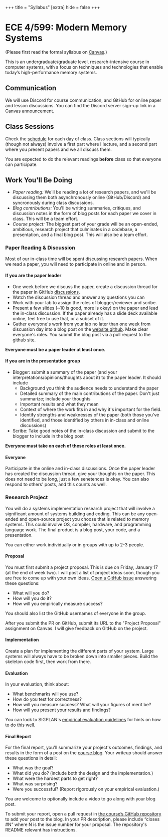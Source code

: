 +++
title = "Syllabus"
[extra]
hide = false
+++
# ECE 4/599: Modern Memory Systems

(Please first read the formal syllabus on [Canvas][syl].)

This is an undergraduate/graduate level, research-intensive course in computer
systems, with a focus on techniques and technologies that enable today’s
high-performance memory systems.  

## Communication
We will use Discord for course communication, and GitHub for online paper and lesson
discussions. You can find the Discord server sign-up link in a Canvas announcement. 

## Class Sessions
Check the [schedule][] for each day of class. Class sections will typically (though not always)
involve a first part where I lecture, and a second part where you present papers and we all
discuss them. 

You are expected to do the relevant readings **before** class so that everyone can participate. 

## Work You'll Be Doing

* *Paper reading:*
 We'll be reading a lot of research papers, and we'll be discussing them both asynchronously online (GitHub/Discord) and syncronously during class discussions. 
* *Blog contributions:*
  You'll be writing summaries, critiques, and discussion notes in the form of blog posts for each paper we cover in class. This will be a team effort. 
* *Course project:*
  The biggest part of your grade will be an open-ended, ambitious, research project that culminates in a codebase, a presentation, and a final blog post. This will also be a team effort. 

### Paper Reading & Discussion

Most of our in-class time will be spent discussing research papers. 
When we read a paper, you will need to participate in online and in person. 

#### If you are the paper leader

- One week before we discuss the paper, create a discussion thread for the paper in GitHub [discussions][paper-disc].
- Watch the discussion thread and answer any questions you can 
- Work with your lab to assign the roles of blogger/reviewer and scribe.
- Present a few slides (~10 is good, more is okay) on the paper and lead the in-class discussion. If the paper
already has a slide deck available online, feel free to use that, or a subset of it. 
- Gather everyone's work from your lab no later than one week from discussion day into a blog post on the [website github][gh].
  Make clear everyone's roles. You submit the blog post via a pull request to the github site.

**Everyone must be a paper leader at least once.**

#### If you are in the presentation group

- Blogger: submit a summary of the paper (and your interpretations/opinions/thoughts about it)
  to the paper leader. It should include
  * Background you think the audience needs to understand the paper
  * Detailed summary of the main contributions of the paper. Don't just summarize; include your thoughts
  * Important results and what they mean
  * Context of where the work fits in and why it's important for the field. 
  * Identify strengths and weaknesses of the paper (both those you've identified, and those
    identified by others in in-class and online discussions)
- Scribe: Take good notes of the in-class discussion and submit to the blogger to include in the blog post

**Everyone must take on each of these roles at least once.**

#### Everyone
Participate in the online and in-class discussions. Once the paper leader has created the discussion thread,
give your thoughts on the paper. This does not need to be long, just a few senetences is okay. You can 
also respond to others' posts, and this counts as well. 

### Research Project

You will do a systems implementation research project that will involve a significant amount of
systems building and coding. This can be any open-ended and open-source project you choose that
is related to memory systems. This could involve OS, compiler, hardware, and programming language work. 
The final product is a blog post, your code, and a presentation. 

You can either work individually or in groups with up to 2-3 people. 

#### Proposal 

You must first submit a project proposal. This is due on Friday, January 17 (at the end of week two). I
will post a list of project ideas soon, though you are free to come up with your own ideas. [Open a GitHub issue][proposal]
answering these questions:

* What will you do?
* How will you do it?
* How will you empirically measure success?

You should also list the GitHub usernames of everyone in the group.

After you submit the PR on GitHub, submit its URL to the "Project Proposal" assignment on Canvas. I will give
feedback on GitHub on the project. 

[proposal]: https://github.com/khale/mem-systems-w25/issues/new?labels=proposal&template=project-proposal.md&title=Project+%5BNUMBER%5D+Proposal%3A+%5BTITLE%5D

#### Implementation
Create a plan for implementing the different parts of your system. Large systems will always have to be
broken down into smaller pieces. Build the skeleton code first, then work from there. 

#### Evaluation
In your evaluation, think about:
* What benchmarks will you use?
* How do you test for correctness? 
* How will you measure success? What will your figures of merit be?
* How will you present your results and findings? 

You can look to SIGPLAN's [empirical evaluation guidelines](https://www.sigplan.org/Resources/EmpiricalEvaluation/) for
hints on how to do this well. 


#### Final Report

For the final report, you'll summarize your project's outcomes, findings, and results in the form of a post on the [course blog][blog].
Your writeup should answer these questions in detail:

* What was the goal?
* What did you do? (include both the design and the implementation.)
* What were the hardest parts to get right?
* What was surprising?
* Were you successful? (Report rigorously on your empirical evaluation.)

You are welcome to optionally include a video to go along with your blog post.

To submit your report, open a pull request in [the course’s GitHub repository][gh] to add your post to the blog.
In your PR description, please include “closes #N” where N is the issue number for your proposal.
The repository's README relevant has instructions.

[schedule]: @/schedule.md
[syl]: https://canvas.oregonstate.edu/courses/1995803/assignments/syllabus
[lessons]: @/lesson/_index.md
[blog]: @/blog/_index.md
[paper-disc]: https://github.com/khale/mem-systems-w25/discussions/categories/paper-discussions
[gh]: https://github.com/khale/mem-systems-w25
